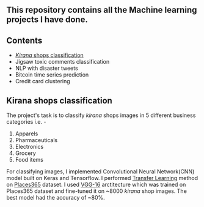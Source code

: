 ## This repository contains all the Machine learning projects I have done.
## **Contents**
- [*Kirana* shops classification](#kirana-shops-classification)
- Jigsaw toxic comments classification
- NLP with disaster tweets
- Bitcoin time series prediction
- Credit card clustering

## **Kirana shops classification**
The project's task is to classify *kirana* shops images in 5 different business categories i.e. - 
1. Apparels
2. Pharmaceuticals
3. Electronics
4. Grocery
5. Food items

For classifying images, I implemented Convolutional Neural Network(CNN) model built on Keras and Tensorflow. I performed [Transfer Learning](https://machinelearningmastery.com/transfer-learning-for-deep-learning/) method on [Places365](http://places2.csail.mit.edu/) dataset. 
I used [VGG-16](https://towardsdatascience.com/step-by-step-vgg16-implementation-in-keras-for-beginners-a833c686ae6c) arctitecture which was trained on Places365 dataset and fine-tuned it on ~8000 *kirana* shop images. The best model had the accuracy of ~80%.





